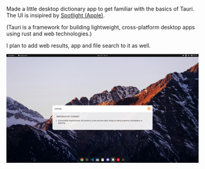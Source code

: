 Made a little desktop dictionary app to get familiar with the basics of Tauri.
The UI is insipired by [Spotlight (Apple)](https://en.wikipedia.org/wiki/Spotlight_(Apple)).

(Tauri is a framework for building lightweight, cross-platform desktop apps using rust and web technologies.)

I plan to add web results, app and file search to it as well.

![screencap](curiosity.png)
